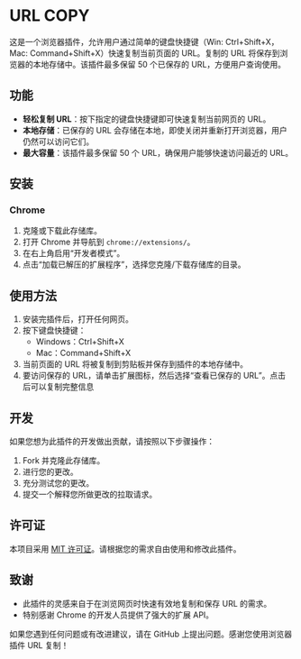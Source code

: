 # URL COPY

这是一个浏览器插件，允许用户通过简单的键盘快捷键（Win: Ctrl+Shift+X，Mac: Command+Shift+X）快速复制当前页面的 URL。复制的 URL 将保存到浏览器的本地存储中。该插件最多保留 50 个已保存的 URL，方便用户查询使用。

## 功能

- **轻松复制 URL**：按下指定的键盘快捷键即可快速复制当前网页的 URL。
- **本地存储**：已保存的 URL 会存储在本地，即使关闭并重新打开浏览器，用户仍然可以访问它们。
- **最大容量**：该插件最多保留 50 个 URL，确保用户能够快速访问最近的 URL。

## 安装

### Chrome

1. 克隆或下载此存储库。
2. 打开 Chrome 并导航到 `chrome://extensions/`。
3. 在右上角启用“开发者模式”。
4. 点击“加载已解压的扩展程序”，选择您克隆/下载存储库的目录。


## 使用方法

1. 安装完插件后，打开任何网页。
2. 按下键盘快捷键：
    - Windows：Ctrl+Shift+X
    - Mac：Command+Shift+X
3. 当前页面的 URL 将被复制到剪贴板并保存到插件的本地存储中。
4. 要访问保存的 URL，请单击扩展图标，然后选择“查看已保存的 URL”。点击后可以复制完整信息

## 开发

如果您想为此插件的开发做出贡献，请按照以下步骤操作：

1. Fork 并克隆此存储库。
2. 进行您的更改。
3. 充分测试您的更改。
4. 提交一个解释您所做更改的拉取请求。

## 许可证

本项目采用 [MIT 许可证](LICENSE)。请根据您的需求自由使用和修改此插件。

## 致谢

- 此插件的灵感来自于在浏览网页时快速有效地复制和保存 URL 的需求。
- 特别感谢 Chrome 的开发人员提供了强大的扩展 API。

如果您遇到任何问题或有改进建议，请在 GitHub 上提出问题。感谢您使用浏览器插件 URL 复制！